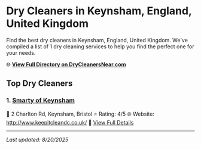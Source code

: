 # Dry Cleaners in Keynsham, England, United Kingdom

Find the best dry cleaners in Keynsham, England, United Kingdom. We've compiled a list of 1 dry cleaning services to help you find the perfect one for your needs.

🌐 **[View Full Directory on DryCleanersNear.com](https://drycleanersnear.com/city/United%20Kingdom/England/Keynsham)**

## Top Dry Cleaners

### 1. [Smarty of Keynsham](https://drycleanersnear.com/dryCleaner/68a52cf35ea1ca1ba63a5683/smarty-of-keynsham)
📍 2 Charlton Rd, Keynsham, Bristol
⭐ Rating: 4/5
🌐 Website: http://www.keepitcleandc.co.uk/
🔗 [View Full Details](https://drycleanersnear.com/dryCleaner/68a52cf35ea1ca1ba63a5683/smarty-of-keynsham)


---

*Last updated: 8/20/2025*
